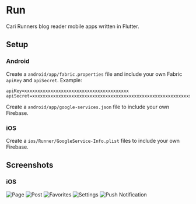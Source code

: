 # Run

Cari Runners blog reader mobile apps written in Flutter.

## Setup

### Android

Create a `android/app/fabric.properties` file and include your own Fabric `apiKey` and `apiSecret`.
Example:
```
apiKey=xxxxxxxxxxxxxxxxxxxxxxxxxxxxxxxxxxxxxxxx
apiSecret=xxxxxxxxxxxxxxxxxxxxxxxxxxxxxxxxxxxxxxxxxxxxxxxxxxxxxxxxxxxxxxxx
```

Create a `android/app/google-services.json` file to include your own Firebase.

### iOS

Create a `ios/Runner/GoogleService-Info.plist` files to include your own Firebase.

## Screenshots

### iOS

![Page](art/Page.jpg)
![Post](art/Post.jpg)
![Favorites](art/Favorites.jpg)
![Settings](art/Settings.jpg)
![Push Notification](art/PushNotification.jpg)
